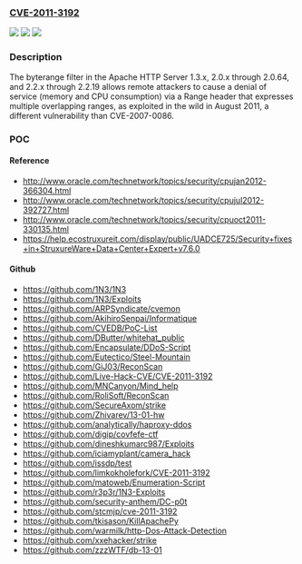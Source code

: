 ### [CVE-2011-3192](https://cve.mitre.org/cgi-bin/cvename.cgi?name=CVE-2011-3192)
![](https://img.shields.io/static/v1?label=Product&message=n%2Fa&color=blue)
![](https://img.shields.io/static/v1?label=Version&message=n%2Fa&color=blue)
![](https://img.shields.io/static/v1?label=Vulnerability&message=n%2Fa&color=brighgreen)

### Description

The byterange filter in the Apache HTTP Server 1.3.x, 2.0.x through 2.0.64, and 2.2.x through 2.2.19 allows remote attackers to cause a denial of service (memory and CPU consumption) via a Range header that expresses multiple overlapping ranges, as exploited in the wild in August 2011, a different vulnerability than CVE-2007-0086.

### POC

#### Reference
- http://www.oracle.com/technetwork/topics/security/cpujan2012-366304.html
- http://www.oracle.com/technetwork/topics/security/cpujul2012-392727.html
- http://www.oracle.com/technetwork/topics/security/cpuoct2011-330135.html
- https://help.ecostruxureit.com/display/public/UADCE725/Security+fixes+in+StruxureWare+Data+Center+Expert+v7.6.0

#### Github
- https://github.com/1N3/1N3
- https://github.com/1N3/Exploits
- https://github.com/ARPSyndicate/cvemon
- https://github.com/AkihiroSenpai/Informatique
- https://github.com/CVEDB/PoC-List
- https://github.com/DButter/whitehat_public
- https://github.com/Encapsulate/DDoS-Script
- https://github.com/Eutectico/Steel-Mountain
- https://github.com/GiJ03/ReconScan
- https://github.com/Live-Hack-CVE/CVE-2011-3192
- https://github.com/MNCanyon/Mind_help
- https://github.com/RoliSoft/ReconScan
- https://github.com/SecureAxom/strike
- https://github.com/Zhivarev/13-01-hw
- https://github.com/analytically/haproxy-ddos
- https://github.com/digip/covfefe-ctf
- https://github.com/dineshkumarc987/Exploits
- https://github.com/iciamyplant/camera_hack
- https://github.com/issdp/test
- https://github.com/limkokholefork/CVE-2011-3192
- https://github.com/matoweb/Enumeration-Script
- https://github.com/r3p3r/1N3-Exploits
- https://github.com/security-anthem/DC-p0t
- https://github.com/stcmjp/cve-2011-3192
- https://github.com/tkisason/KillApachePy
- https://github.com/warmilk/http-Dos-Attack-Detection
- https://github.com/xxehacker/strike
- https://github.com/zzzWTF/db-13-01

